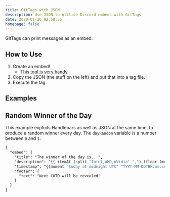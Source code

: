 ```yaml
---
title: GitTags with JSON
description: Use JSON to utilise Discord embeds with GitTags
date: 2020-01-26 02:50:55
homepage: false
---
```


GitTags can print messages as an embed.

## How to Use
1. Create an embed!
    - [This tool is very handy](https://leovoel.github.io/embed-visualizer/)
2. Copy the JSON (the stuff on the left) and put that into a tag file.
3. Execute the tag

## Examples
## Random Winner of the Day
This example exploits Handlebars as well as JSON at the same time, to produce a random winner every day.
The `dayRandom` variable is a number between `0` and `1`.

```handlebars
{
  "embed": {
    "title": "The winner of the day is...",
    "description": "{{ itemAt (split "Intel,AMD,nVidia" ",") (floor (multiply dayRandom 3)) }}",
    "timestamp": "{{moment "today at midnight UTC" "YYYY-MM-DDTHH:mm:ssZ"}}",
    "footer": {
      "text": "Next COTD will be revealed"
    }
  }
}
```
